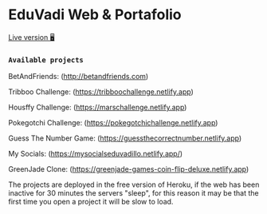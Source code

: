 # EduVadi Web & Portafolio

[Live version 🖥](https://eduvadiportafolio.netlify.app/)

### `Available projects`

BetAndFriends: (http://betandfriends.com)

Tribboo Challenge: (https://tribboochallenge.netlify.app)

Housffy Challenge: (https://marschallenge.netlify.app)

Pokegotchi Challenge: (https://pokegotchichallenge.netlify.app)

Guess The Number Game: (https://guessthecorrectnumber.netlify.app)

My Socials: (https://mysocialseduvadillo.netlify.app/)

GreenJade Clone: (https://greenjade-games-coin-flip-deluxe.netlify.app)

The projects are deployed in the free version of Heroku, if the web has been inactive for 30 minutes the servers "sleep", for this reason it may be that the first time you open a project it will be slow to load.
